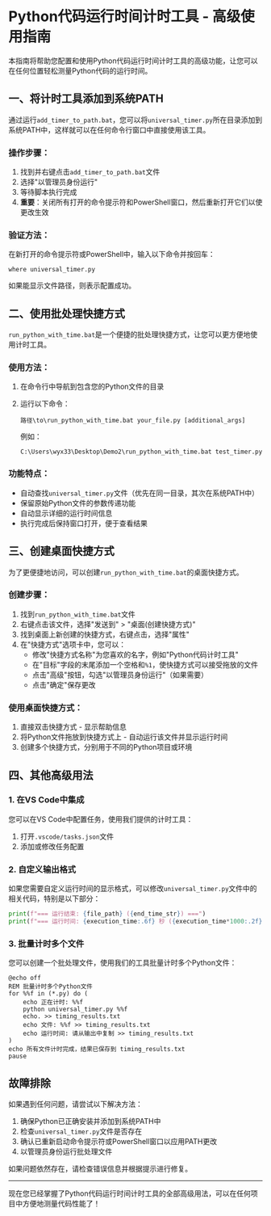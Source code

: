 # Python代码运行时间计时工具 - 高级使用指南

本指南将帮助您配置和使用Python代码运行时间计时工具的高级功能，让您可以在任何位置轻松测量Python代码的运行时间。

## 一、将计时工具添加到系统PATH

通过运行`add_timer_to_path.bat`，您可以将`universal_timer.py`所在目录添加到系统PATH中，这样就可以在任何命令行窗口中直接使用该工具。

### 操作步骤：

1. 找到并右键点击`add_timer_to_path.bat`文件
2. 选择"以管理员身份运行"
3. 等待脚本执行完成
4. **重要**：关闭所有打开的命令提示符和PowerShell窗口，然后重新打开它们以使更改生效

### 验证方法：

在新打开的命令提示符或PowerShell中，输入以下命令并按回车：

```
where universal_timer.py
```

如果能显示文件路径，则表示配置成功。

## 二、使用批处理快捷方式

`run_python_with_time.bat`是一个便捷的批处理快捷方式，让您可以更方便地使用计时工具。

### 使用方法：

1. 在命令行中导航到包含您的Python文件的目录
2. 运行以下命令：
   
   ```
   路径\to\run_python_with_time.bat your_file.py [additional_args]
   ```

   例如：
   ```
   C:\Users\wyx33\Desktop\Demo2\run_python_with_time.bat test_timer.py
   ```

### 功能特点：

- 自动查找`universal_timer.py`文件（优先在同一目录，其次在系统PATH中）
- 保留原始Python文件的参数传递功能
- 自动显示详细的运行时间信息
- 执行完成后保持窗口打开，便于查看结果

## 三、创建桌面快捷方式

为了更便捷地访问，可以创建`run_python_with_time.bat`的桌面快捷方式。

### 创建步骤：

1. 找到`run_python_with_time.bat`文件
2. 右键点击该文件，选择"发送到" > "桌面(创建快捷方式)"
3. 找到桌面上新创建的快捷方式，右键点击，选择"属性"
4. 在"快捷方式"选项卡中，您可以：
   - 修改"快捷方式名称"为您喜欢的名字，例如"Python代码计时工具"
   - 在"目标"字段的末尾添加一个空格和`%1`，使快捷方式可以接受拖放的文件
   - 点击"高级"按钮，勾选"以管理员身份运行"（如果需要）
   - 点击"确定"保存更改

### 使用桌面快捷方式：

1. 直接双击快捷方式 - 显示帮助信息
2. 将Python文件拖放到快捷方式上 - 自动运行该文件并显示运行时间
3. 创建多个快捷方式，分别用于不同的Python项目或环境

## 四、其他高级用法

### 1. 在VS Code中集成

您可以在VS Code中配置任务，使用我们提供的计时工具：

1. 打开`.vscode/tasks.json`文件
2. 添加或修改任务配置

### 2. 自定义输出格式

如果您需要自定义运行时间的显示格式，可以修改`universal_timer.py`文件中的相关代码，特别是以下部分：

```python
print(f"=== 运行结束: {file_path} ({end_time_str}) ===")
print(f"=== 运行时间: {execution_time:.6f} 秒 ({execution_time*1000:.2f} 毫秒) ===")
```

### 3. 批量计时多个文件

您可以创建一个批处理文件，使用我们的工具批量计时多个Python文件：

```batch
@echo off
REM 批量计时多个Python文件
for %%f in (*.py) do (
    echo 正在计时: %%f
    python universal_timer.py %%f
    echo. >> timing_results.txt
    echo 文件: %%f >> timing_results.txt
    echo 运行时间: 请从输出中复制 >> timing_results.txt
)
echo 所有文件计时完成，结果已保存到 timing_results.txt
pause
```

## 故障排除

如果遇到任何问题，请尝试以下解决方法：

1. 确保Python已正确安装并添加到系统PATH中
2. 检查`universal_timer.py`文件是否存在
3. 确认已重新启动命令提示符或PowerShell窗口以应用PATH更改
4. 以管理员身份运行批处理文件

如果问题依然存在，请检查错误信息并根据提示进行修复。

---

现在您已经掌握了Python代码运行时间计时工具的全部高级用法，可以在任何项目中方便地测量代码性能了！